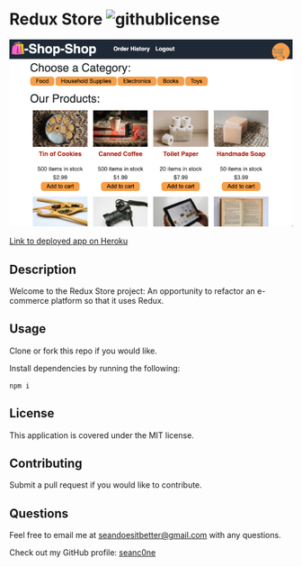 # Redux Store ![githublicense](https://img.shields.io/badge/license-MIT-blue.svg)

[![ScreenShot](screenshot.png)](https://redux-store-sean.herokuapp.com/)

[Link to deployed app on Heroku](https://redux-store-sean.herokuapp.com/)

## Description

Welcome to the Redux Store project: An opportunity to refactor an e-commerce platform so that it uses Redux. 

## Usage

Clone or fork this repo if you would like. 

Install dependencies by running the following: 

```
npm i
```


## License

This application is covered under the MIT license.

## Contributing

Submit a pull request if you would like to contribute.

## Questions
Feel free to email me at seandoesitbetter@gmail.com with any questions.

Check out my GitHub profile: [seanc0ne](https://www.github.com/seanc0ne)